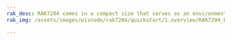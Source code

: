 ```yaml
---
rak_desc: RAK7204 comes in a compact size that serves as an environmental monitoring station. With its high-precision sensors, it can measure changes in temperature, humidity, gas pressure, and indoor air quality. All the accumulated data can be sent to the gateway and then forward it to the Cloud.
rak_img: /assets/images/wisnode/rak7204/quickstart/1.overview/RAK7204_home.png

---
```


<rk-redirect to="/Product-Categories/WisNode/RAK7204/Overview/" />